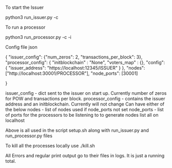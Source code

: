 To start the Issuer

python3 run_issuer.py -c <config file>

To run a processor

python3 run_processor.py -c <config file> -i <index into list of nodes in config file>

Config file json

{
	"issuer_config": {"num_zeros": 2, "transactions_per_block": 3},
	"processor_config": {
		"initblockchain" : "None",
		"voters_map" : {}, 
		"config": {
			"issuer_address": "https://localhost:12345/ISSUER"
		}
	},
	"nodes": ["http://localhost:30001/PROCESSOR"],
	"node_ports": [30001]

}

issuer_config - dict sent to the issuer on start up. Currently number of zeros for POW and transactions per block.
processor_config - contains the issuer address and an initblockchain. Currently will not change
Can have either of the below
nodes - list of nodes used if node_ports not set
node_ports - list of ports for the processors to be listening to to generate nodes list all on localhost

Above is all used in the script setup.sh along with run_issuer.py and run_processor.py files

To kill all the processes locally use ./kill.sh

All Errors and regular print output go to their files in logs. It is just a running total.